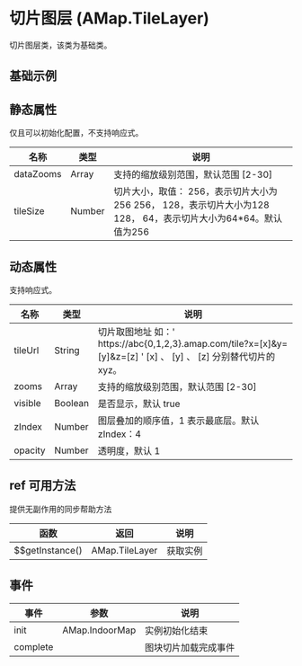 # 切片图层 (AMap.TileLayer)
切片图层类，该类为基础类。

## 基础示例

<vuep template="#example"></vuep>

<script v-pre type="text/x-template" id="example">

  <template>
    <div class="amap-page-container">
      <el-amap vid="amapDemo" :zoom="zoom" :center="center" class="amap-demo">
        <el-amap-layer-tile :tile-url="'https://wprd0{1,2,3,4}.is.autonavi.com/appmaptile?x=[x]&y=[y]&z=[z]&size=1&scl=1&style=8&ltype=11'" :visible="visible"></el-amap-layer-tile>
      </el-amap>
      <div class="toolbar">
        <button type="button" name="button" @click="toggleVisible">{{visible ? '隐藏切片图层' : '显示切片图层'}}</button>
      </div>
    </div>
  </template>

  <style>
    .amap-demo {
      height: 300px;
    }
  </style>

  <script>
    module.exports = {
      name: 'amap-page',
      data() {
        return {
          zoom: 14,
          center: [121.5273285, 31.21515044],
          visible: true
        };
      },
      methods: {
        toggleVisible(){
          this.visible = !this.visible;
        }
      }
    };
  </script>

</script>


## 静态属性
仅且可以初始化配置，不支持响应式。

名称 | 类型 | 说明
---|---|---|
dataZooms | Array | 支持的缩放级别范围，默认范围 [2-30]
tileSize | Number | 切片大小，取值： 256，表示切片大小为256 256， 128，表示切片大小为128 128， 64，表示切片大小为64*64。默认值为256

## 动态属性
支持响应式。

名称 | 类型 | 说明
---|---|---|
tileUrl | String | 切片取图地址 如：' https://abc{0,1,2,3}.amap.com/tile?x=[x]&y=[y]&z=[z] ' [x] 、 [y] 、 [z] 分别替代切片的xyz。
zooms | Array | 支持的缩放级别范围，默认范围 [2-30]
visible | Boolean | 是否显示，默认 true
zIndex | Number | 图层叠加的顺序值，1 表示最底层。默认 zIndex：4
opacity | Number | 透明度，默认 1

## ref 可用方法
提供无副作用的同步帮助方法

函数 | 返回 | 说明
---|---|---|
$$getInstance() | AMap.TileLayer | 获取实例

## 事件

事件 | 参数 | 说明
---|---|---|
init | AMap.IndoorMap | 实例初始化结束
complete |  | 图块切片加载完成事件

